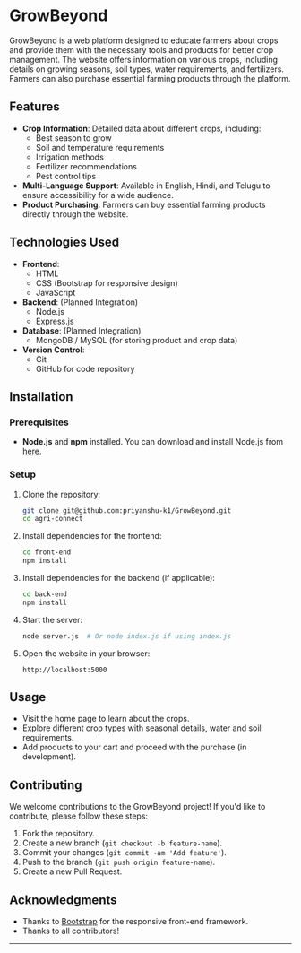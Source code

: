 
# GrowBeyond

GrowBeyond is a web platform designed to educate farmers about crops and provide them with the necessary tools and products for better crop management. The website offers information on various crops, including details on growing seasons, soil types, water requirements, and fertilizers. Farmers can also purchase essential farming products through the platform.

## Features

- **Crop Information**: Detailed data about different crops, including:
  - Best season to grow
  - Soil and temperature requirements
  - Irrigation methods
  - Fertilizer recommendations
  - Pest control tips
- **Multi-Language Support**: Available in English, Hindi, and Telugu to ensure accessibility for a wide audience.
- **Product Purchasing**: Farmers can buy essential farming products directly through the website.

## Technologies Used

- **Frontend**:
  - HTML
  - CSS (Bootstrap for responsive design)
  - JavaScript
- **Backend**: (Planned Integration)
  - Node.js
  - Express.js
- **Database**: (Planned Integration)
  - MongoDB / MySQL (for storing product and crop data)
- **Version Control**:
  - Git
  - GitHub for code repository

## Installation

### Prerequisites

- **Node.js** and **npm** installed. You can download and install Node.js from [here](https://nodejs.org/).

### Setup

1. Clone the repository:
   ```bash
   git clone git@github.com:priyanshu-k1/GrowBeyond.git
   cd agri-connect
   ```

2. Install dependencies for the frontend:
   ```bash
   cd front-end
   npm install
   ```

3. Install dependencies for the backend (if applicable):
   ```bash
   cd back-end
   npm install
   ```

4. Start the server:
   ```bash
   node server.js  # Or node index.js if using index.js
   ```

5. Open the website in your browser:
   ```plaintext
   http://localhost:5000
   ```

## Usage

- Visit the home page to learn about the crops.
- Explore different crop types with seasonal details, water and soil requirements.
- Add products to your cart and proceed with the purchase (in development).

## Contributing

We welcome contributions to the GrowBeyond project! If you'd like to contribute, please follow these steps:

1. Fork the repository.
2. Create a new branch (`git checkout -b feature-name`).
3. Commit your changes (`git commit -am 'Add feature'`).
4. Push to the branch (`git push origin feature-name`).
5. Create a new Pull Request.

## Acknowledgments

- Thanks to [Bootstrap](https://getbootstrap.com/) for the responsive front-end framework.
- Thanks to all contributors!

---
